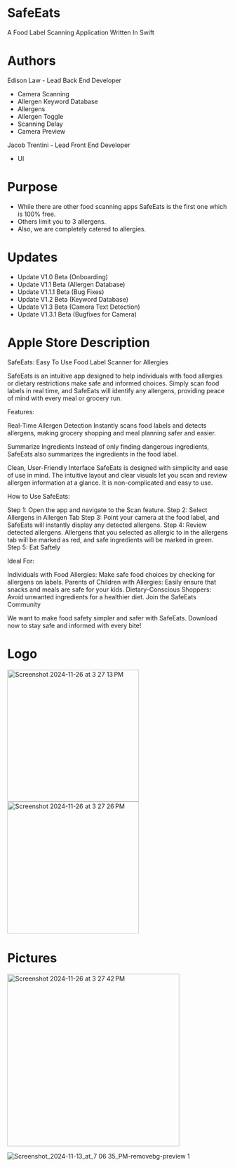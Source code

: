 # SafeEats
A Food Label Scanning Application Written In Swift


# Authors
Edison Law - Lead Back End Developer
-  Camera Scanning
-  Allergen Keyword Database
-  Allergens
-  Allergen Toggle
-  Scanning Delay
-  Camera Preview

Jacob Trentini - Lead Front End Developer
- UI


# Purpose
- While there are other food scanning apps SafeEats is the first one which is 100% free. 
- Others limit you to 3 allergens. 
- Also, we are completely catered to allergies.

# Updates
- Update V1.0 Beta (Onboarding)
- Update V1.1 Beta (Allergen Database)
- Update V1.1.1 Beta (Bug Fixes)
- Update V1.2 Beta (Keyword Database)
- Update V1.3 Beta (Camera Text Detection)
- Update V1.3.1 Beta (Bugfixes for Camera)

# Apple Store Description
SafeEats: Easy To Use Food Label Scanner for Allergies

SafeEats is an intuitive app designed to help individuals with food allergies or dietary restrictions make safe and informed choices. Simply scan food labels in real time, and SafeEats will identify any allergens, providing peace of mind with every meal or grocery run.

Features:

Real-Time Allergen Detection
Instantly scans food labels and detects allergens, making grocery shopping and meal planning safer and easier.

Summarize Ingredients
Instead of only finding dangerous ingredients, SafeEats also summarizes the ingredients in the food label.

Clean, User-Friendly Interface
SafeEats is designed with simplicity and ease of use in mind. The intuitive layout and clear visuals let you scan and review allergen information at a glance. It is non-complicated and easy to use.

How to Use SafeEats:

Step 1: Open the app and navigate to the Scan feature.
Step 2: Select Allergens in Allergen Tab
Step 3: Point your camera at the food label, and SafeEats will instantly display any detected allergens.
Step 4: Review detected allergens. Allergens that you selected as allergic to in the allergens tab will be marked as red, and safe ingredients will be marked in green.
Step 5: Eat Saftely

Ideal For:

Individuals with Food Allergies: Make safe food choices by checking for allergens on labels.
Parents of Children with Allergies: Easily ensure that snacks and meals are safe for your kids.
Dietary-Conscious Shoppers: Avoid unwanted ingredients for a healthier diet.
Join the SafeEats Community

We want to make food safety simpler and safer with SafeEats. Download now to stay safe and informed with every bite!

# Logo
<img width="300" alt="Screenshot 2024-11-26 at 3 27 13 PM" src="https://github.com/user-attachments/assets/01699d36-ff39-4748-b145-eaa51b9472ca">
<img width="300" alt="Screenshot 2024-11-26 at 3 27 26 PM" src="https://github.com/user-attachments/assets/63b4ef95-1a98-4d13-ae84-579bce0564d6">

# Pictures
<img width="392" alt="Screenshot 2024-11-26 at 3 27 42 PM" src="https://github.com/user-attachments/assets/96a64e4f-a628-4bbe-803b-48c1e1d7b9d0">

![Screenshot_2024-11-13_at_7 06 35_PM-removebg-preview 1](https://github.com/user-attachments/assets/648c1b43-a3d5-4618-8482-e226d4e06ab3)





